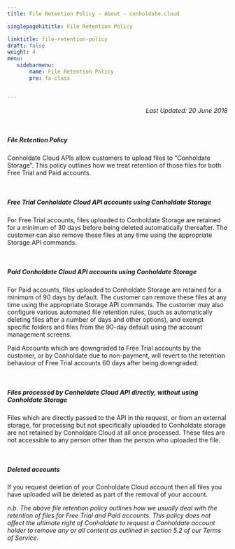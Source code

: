 ```yaml
---
title: File Retention Policy - About - conholdate.cloud

singlepageh1title: File Retention Policy

linktitle: file-retention-policy
draft: false
weight: 4
menu:
   sidebarmenu: 
       name: File Retention Policy
       pre: fa-class


---
```


<div class="box1">

<p style="text-align: right;"><em>Last Updated: 20 June 2018</em></p>

<div class="clearfix"> </div><div class="box1 row"><div class="col-md-12">

##### File Retention Policy

Conholdate Cloud APIs allow customers to upload files to “Conholdate Storage”. This policy outlines how we treat retention of those files for both Free Trial and Paid accounts.

<div class="clearfix"> </div>

##### **Free Trial Conholdate Cloud API accounts using Conholdate Storage**

For Free Trial accounts, files uploaded to Conholdate Storage are retained for a minimum of 30 days before being deleted automatically thereafter. The customer can also remove these files at any time using the appropriate Storage API commands.

<div class="clearfix"> </div>

##### **Paid Conholdate Cloud API accounts using Conholdate Storage**

For Paid accounts, files uploaded to Conholdate Storage are retained for a minimum of 90 days by default. The customer can remove these files at any time using the appropriate Storage API commands. The customer may also configure various automated file retention rules, (such as automatically deleting files after a number of days and other options), and exempt specific folders and files from the 90-day default using the account management screens.

Paid Accounts which are downgraded to Free Trial accounts by the customer, or by Conholdate due to non-payment, will revert to the retention behaviour of Free Trial accounts 60 days after being downgraded.

<div class="clearfix"> </div>

##### **Files processed by Conholdate Cloud API directly, without using Conholdate Storage**

Files which are directly passed to the API in the request, or from an external storage, for processing but not specifically uploaded to Conholdate storage are not retained by Conholdate Cloud at all once processed. These files are not accessible to any person other than the person who uploaded the file.

<div class="clearfix"> </div>

##### **Deleted accounts**

If you request deletion of your Conholdate Cloud account then all files you have uploaded will be deleted as part of the removal of your account.

*n.b. The above file retention policy outlines how we usually deal with the retention of files for Free Trial and Paid accounts. This policy does not affect the ultimate right of Conholdate to request a Conholdate account holder to remove any or all content as outlined in section 5.2 of our Terms of Service.*

 </div> </div></div>